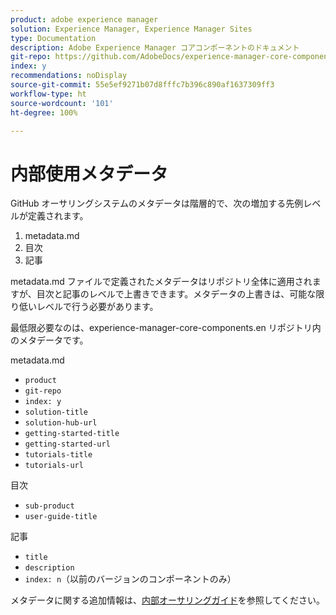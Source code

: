 ```yaml
---
product: adobe experience manager
solution: Experience Manager, Experience Manager Sites
type: Documentation
description: Adobe Experience Manager コアコンポーネントのドキュメント
git-repo: https://github.com/AdobeDocs/experience-manager-core-components.ja-JP
index: y
recommendations: noDisplay
source-git-commit: 55e5ef9271b07d8fffc7b396c890af1637309ff3
workflow-type: ht
source-wordcount: '101'
ht-degree: 100%

---
```



# 内部使用メタデータ

GitHub オーサリングシステムのメタデータは階層的で、次の増加する先例レベルが定義されます。

1. metadata.md
1. 目次
1. 記事

metadata.md ファイルで定義されたメタデータはリポジトリ全体に適用されますが、目次と記事のレベルで上書きできます。メタデータの上書きは、可能な限り低いレベルで行う必要があります。

最低限必要なのは、experience-manager-core-components.en リポジトリ内のメタデータです。

metadata.md

* `product`
* `git-repo`
* `index: y`
* `solution-title`
* `solution-hub-url`
* `getting-started-title`
* `getting-started-url`
* `tutorials-title`
* `tutorials-url`

目次

* `sub-product`
* `user-guide-title`

記事

* `title`
* `description`
* `index: n`（以前のバージョンのコンポーネントのみ）

メタデータに関する追加情報は、[内部オーサリングガイド](https://experienceleague.adobe.com/docs/authoring-guide-exl/using/authoring/features/metadata.html?lang=ja#solution)を参照してください。
